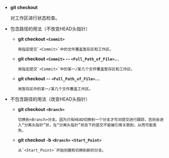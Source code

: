 * **git checkout**

    对工作区进行状态检查。

* 包含路径的用法（不改变HEAD头指针）

  - **git checkout `<Commit>`**

        用指定提交`<Commit>`中的文件覆盖暂存区和工作区。

  - **git checkout `<Commit>` -- `<Full_Path_of_File>`...**

        用指定提交`<Commit>`中的某一/某几个文件覆盖暂存区和工作区。

  - **git checkout -- `<Full_Path_of_File>`...**

        用暂存区中的某一/某几个文件覆盖工作区。

* 不包含路径的用法（改变HEAD头指针）

  - **git checkout `<Branch>`**

        切换到<Branch>分支。因为只有HEAD切换到一个分支才可对提交进行跟踪，否则会进入“分离头指针”状，在“分离头指针”状态下的提交不能被引用关联到，从而可能丢失。

  - **git checkout -b `<Branch>` `<Start_Point>`**

        从`<Start_Point>`开始创建和切换到新的分支。

    

